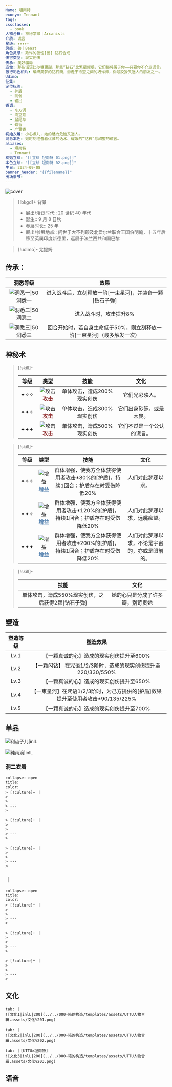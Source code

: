 ```yaml
---
Name: 坦南特
exonym: Tennant
tags: 
cssclasses:
  - book
人物合辑: 神秘学家｜Arcanists
介质: 谎言
星级: ✦✦✦✦✦
灵感: 兽｜Beast
角色灵感: 欺诈的兽性[兽] 钻石合成
伤害类型: 现实创伤
传承: 美好骗局
造像: ‌那些话语比砂糖更甜，那些“钻石”比繁星耀眼，它们都将属于你——只要你不介意谎言。
银行彩色相片: 编织美梦的钻石商，游走于欲望之间的巧诈师，你最狡猾又迷人的朋友之一。
Udimo: 
征集: 
定位标签:
  - 护盾
  - 削弱
  - 输出
香调:
  - 东方调
  - 肉豆蔻
  - 鼠尾草
  - 麝香
  - 广藿香
初始衣着: 小心点儿，她的魅力危险又迷人。
洞悉本色: 她时刻准备着优雅的话术、耀眼的“钻石”与甜蜜的谎言。
aliases:
  - 坦南特
  - Tennant
初始立绘: "[[立绘 坦南特 01.png]]"
本色立绘: "[[立绘 坦南特 02.png]]"
生日: 2024-09-08
banner_header: "{{filename}}"
出场章节:
---
```

![cover](assets/坦南特｜Tennant.assets/立绘%20坦南特%2002.png)

> [!bkgd]+ 背景
> - 展出/活跃时代:: 20 世纪 40 年代
> - 诞生:: 9 月 8 日秋
> - 参展时长:: 25 年
> - 展出/参展地点:: 问世于大不列颠及北爱尔兰联合王国伯明翰，十五年后移至英属印度新德里，巡展于法兰西共和国巴黎

> [!udimo]- 尤提姆
> 
> 

## 传承：

|                           洞悉等级                           |                             效果                             |
| :----------------------------------------------------------: | :----------------------------------------------------------: |
| ![洞悉一\|50](../../000-箱的构造/templates/assets/UTTU人物合辑.assets/图标%20洞悉Ⅰ.png)洞悉一 |   进入战斗后，立刻释放一阶[一束星河]，并装备一颗[钻石子弹]   |
| ![洞悉二\|50](../../000-箱的构造/templates/assets/UTTU人物合辑.assets/图标%20洞悉Ⅱ.png)洞悉二 |                    进入战斗时，攻击提升8%                    |
| ![洞悉三\|50](../../000-箱的构造/templates/assets/UTTU人物合辑.assets/图标%20洞悉Ⅲ.png)洞悉三 | 回合开始时，若自身生命低于50%，则立刻释放一阶[一束星河]（最多触发一次） |

## 神秘术

> [!skill]- 
> 
> 
> | 等级 |                             类型                             |            技能            |            文化            |
> | :--: | :----------------------------------------------------------: | :------------------------: | :------------------------: |
> | ✦✧✧  | ![攻击](../../000-箱的构造/templates/assets/UTTU人物合辑.assets/Attack.png)<b><font color="#933334">攻击</font></b> | 单体攻击，造成200%现实创伤 |       它们光彩映人。       |
> | ✦✦✧  | ![攻击](../../000-箱的构造/templates/assets/UTTU人物合辑.assets/Attack.png)<b><font color="#933334">攻击</font></b> | 单体攻击，造成300%现实创伤 |  它们出身砂砾，或是木炭。  |
> | ✦✦✦  | ![攻击](../../000-箱的构造/templates/assets/UTTU人物合辑.assets/Attack.png)<b><font color="#933334">攻击</font></b> | 单体攻击，造成500%现实创伤 | 它们不过是一个公认的谎言。 |
> 

> [!skill]- 
> 
> 
> | 等级 |                             类型                             |                             技能                             |                      文化                      |
> | :--: | :----------------------------------------------------------: | :----------------------------------------------------------: | :--------------------------------------------: |
> | ✦✧✧  | ![增益](../../000-箱的构造/templates/assets/UTTU人物合辑.assets/Buff.png)<b><font color="#5c87b3">增益</font></b> | 群体增强，使我方全体获得使用者攻击*80%的[护盾]，持续1回合；护盾存在时受伤降低20% |               人们对此梦寐以求。               |
> | ✦✦✧  | ![增益](../../000-箱的构造/templates/assets/UTTU人物合辑.assets/Buff.png)<b><font color="#5c87b3">增益</font></b> | 群体增强，使我方全体获得使用者攻击*120%的[护盾]，持续1回合；护盾存在时受伤降低20% |          人们对此梦寐以求，远眺痴望。          |
> | ✦✦✦  | ![增益](../../000-箱的构造/templates/assets/UTTU人物合辑.assets/Buff.png)<b><font color="#5c87b3">增益</font></b> | 群体增强，使我方全体获得使用者攻击*200%的[护盾]，持续1回合；护盾存在时受伤降低20% | 人们对此梦寐以求，不论是宇宙的，亦或是眼前的。 |
> 

> [!skill]- 
> 
> 
> |                       技能                        |               文化               |
> | :-----------------------------------------------: | :------------------------------: |
> | 单体攻击，造成550%现实创伤，之后获得2颗[钻石子弹] | 她的心只是分成了许多瓣，别苛责她 |
> 

## 塑造

| 塑造等级 |                           塑造效果                           |
| :------: | :----------------------------------------------------------: |
|   Lv.1   |           【一颗真诚的心】造成的现实创伤提升至600%           |
|   Lv.2   | 【一颗闪钻】 在咒语1/2/3阶时，造成的现实创伤提升至220/330/550% |
|   Lv.3   |           【一颗真诚的心】造成的现实创伤提升至650%           |
|   Lv.4   | 【一束星河】在咒语1/2/3阶时，为己方提供的[护盾]效果提升至使用者攻击*90/135/225% |
|   Lv.5   |           【一颗真诚的心】造成的现实创伤提升至700%           |


## 单品

![利齿子儿|inlL](../../000-箱的构造/templates/assets/UTTU人物合辑.assets/货币%20利齿子儿.png)

![纯雨滴|inlL](../../000-箱的构造/templates/assets/UTTU人物合辑.assets/货币%20纯雨滴.png)

### 洞二衣着

````ad-flex
collapse: open
title: 
color: 
> [!culture]+ ｜
> 
> 
> ---
> 

> [!culture]+ ｜
> 
> 
> ---
> 

> [!culture]+ ｜
> 
> 
> ---
> 
````

### ｜

````ad-flex
collapse: open
title: 
color: 
> [!culture]+ ｜
> 
> 
> ---
> 

> [!culture]+ ｜
> 
> 
> ---
> 

> [!culture]+ ｜
> 
> 
> ---
> 
````

## 文化

````tab
tab: ｜
![文化1|inlL|200](../../000-箱的构造/templates/assets/UTTU人物合辑.assets/文化%201.png)

tab: ｜
![文化2|inlL|200](../../000-箱的构造/templates/assets/UTTU人物合辑.assets/文化%202.png)

tab: ｜[UTTU×坦南特]
![文化3|inlL|200](../../000-箱的构造/templates/assets/UTTU人物合辑.assets/文化%203.png)

````

## 语音

